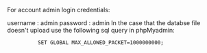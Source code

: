 For account admin login credentials:

 username : admin
 password : admin
In the case that the databse file doesn't upload use the following sql query in phpMyadmin:

              SET GLOBAL MAX_ALLOWED_PACKET=1000000000;

